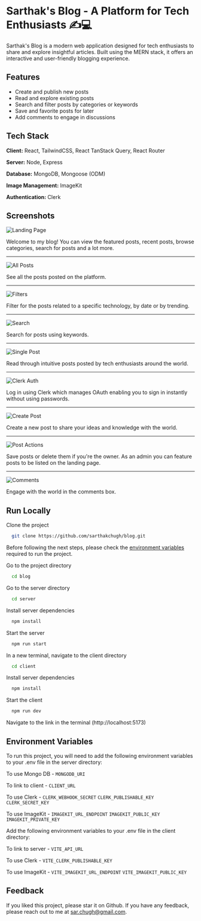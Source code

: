 
# Sarthak's Blog - A Platform for Tech Enthusiasts ✍️💻

Sarthak's Blog is a modern web application designed for tech enthusiasts to share and explore insightful articles. Built using the MERN stack, it offers an interactive and user-friendly blogging experience.




## Features

- Create and publish new posts
- Read and explore existing posts
- Search and filter posts by categories or keywords
- Save and favorite posts for later
- Add comments to engage in discussions


## Tech Stack

**Client:** React, TailwindCSS, React TanStack Query, React Router

**Server:** Node, Express

**Database:** MongoDB, Mongoose (ODM)

**Image Management:** ImageKit

**Authentication:** Clerk




## Screenshots

![Landing Page](https://github.com/user-attachments/assets/b4001889-2e60-4515-b243-fb34a50621bc)

Welcome to my blog! You can view the featured posts, recent posts, browse categories, search for posts and a lot more.

---

![All Posts](https://github.com/user-attachments/assets/1db26359-cd7a-40be-9a35-67bf02c6b48e)

See all the posts posted on the platform.

---

![Filters](https://github.com/user-attachments/assets/10696fa5-f74f-4487-a29f-455d531c7c57)

Filter for the posts related to a specific technology, by date or by trending.

---

![Search](https://github.com/user-attachments/assets/6080800e-0bc2-4e20-8fc9-d4626a7f825a)

Search for posts using keywords.

---

![Single Post](https://github.com/user-attachments/assets/1204c002-189d-4fd1-8c20-233e0a2e73d1)

Read through intuitive posts posted by tech enthusiasts around the world.

---


![Clerk Auth](https://github.com/user-attachments/assets/5825d9b7-d511-4ff8-8748-cd6d45790565)

Log in using Clerk which manages OAuth enabling you to sign in instantly without using passwords.

---

![Create Post](https://github.com/user-attachments/assets/2c97f881-d751-4cbc-bb22-d68c9c3b0fa9)

Create a new post to share your ideas and knowledge with the world.

---

![Post Actions](https://github.com/user-attachments/assets/1e56f176-1c86-4b41-be60-aa583753515f)

Save posts or delete them if you're the owner. As an admin you can feature posts to be listed on the landing page.

---

![Comments](https://github.com/user-attachments/assets/50a9a1a8-2330-4d32-b6b3-6fd83feeb097)

Engage with the world in the comments box.





## Run Locally

Clone the project

```bash
  git clone https://github.com/sarthakchugh/blog.git  
```

Before following the next steps, please check the [environment variables](#environment-variables) required to run the project.

Go to the project directory

```bash
  cd blog
```

Go to the server directory

```bash
  cd server
```

Install server dependencies

```bash
  npm install
```

Start the server

```bash
  npm run start
```

In a new terminal, navigate to the client directory

```bash
  cd client
```
Install server dependencies

```bash
  npm install
```
Start the client

```bash
  npm run dev
```
Navigate to the link in the terminal (http://localhost:5173)
## Environment Variables

To run this project, you will need to add the following environment variables to your .env file in the server directory:

To use Mongo DB - 
`MONGODB_URI`

To link to client -
`CLIENT_URL`

To use Clerk - 
`CLERK_WEBHOOK_SECRET`
`CLERK_PUBLISHABLE_KEY`
`CLERK_SECRET_KEY`

To use ImageKit - 
`IMAGEKIT_URL_ENDPOINT`
`IMAGEKIT_PUBLIC_KEY`
`IMAGEKIT_PRIVATE_KEY`

Add the following environment variables to your .env file in the client directory:

To link to server -
`VITE_API_URL`

To use Clerk - 
`VITE_CLERK_PUBLISHABLE_KEY`

To use ImageKit - 
`VITE_IMAGEKIT_URL_ENDPOINT`
`VITE_IMAGEKIT_PUBLIC_KEY`









## Feedback

If you liked this project, please star it on Github. If you have any feedback, please reach out to me at sar.chugh@gmail.com. 

